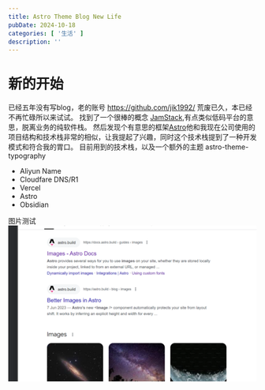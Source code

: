 ```yaml
---
title: Astro Theme Blog New Life
pubDate: 2024-10-18
categories: [ '生活' ]
description: ''
---
```


# 新的开始

已经五年没有写blog，老的账号 https://github.com/jik1992/ 荒废已久，本已经不再忙碌所以来试试。
找到了一个很棒的概念 [JamStack](https://jamstack.org/),有点类似低码平台的意思，脱离业务的纯软件栈。
然后发现个有意思的框架[Astro](https://astro.build/)他和我现在公司使用的项目结构和技术栈非常的相似，让我提起了兴趣，同时这个技术栈提到了一种开发模式和符合我的胃口。
目前用到的技术栈，以及一个额外的主题 astro-theme-typography

* Aliyun Name
* Cloudfare DNS/R1
* Vercel
* Astro
* Obsidian

图片测试
![xxx](../../assets/img.png)
